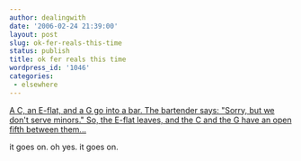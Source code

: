 ```yaml
---
author: dealingwith
date: '2006-02-24 21:39:00'
layout: post
slug: ok-fer-reals-this-time
status: publish
title: ok fer reals this time
wordpress_id: '1046'
categories:
 - elsewhere
---
```


[A C, an E-flat, and a G go into a bar. The bartender says: "Sorry, but we
don't serve minors." So, the E-flat leaves, and the C and the G have an open
fifth between them...][1]

it goes on. oh yes. it goes on.

   [1]: http://julievw.blogspot.com/2006/01/happy-birthday-miss-ryan-i-seriously.html

